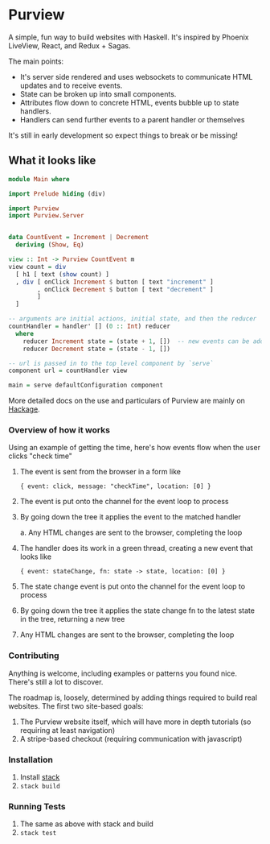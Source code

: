 # Purview

A simple, fun way to build websites with Haskell.  It's inspired by Phoenix LiveView, React, and Redux + Sagas.

The main points:
* It's server side rendered and uses websockets to communicate HTML updates and to receive events.
* State can be broken up into small components.
* Attributes flow down to concrete HTML, events bubble up to state handlers.
* Handlers can send further events to a parent handler or themselves

It's still in early development so expect things to break or be missing!

## What it looks like

```haskell
module Main where

import Prelude hiding (div)

import Purview 
import Purview.Server


data CountEvent = Increment | Decrement
  deriving (Show, Eq)

view :: Int -> Purview CountEvent m
view count = div
  [ h1 [ text (show count) ]
  , div [ onClick Increment $ button [ text "increment" ]
        , onClick Decrement $ button [ text "decrement" ]
        ]
  ]

-- arguments are initial actions, initial state, and then the reducer
countHandler = handler' [] (0 :: Int) reducer
  where
    reducer Increment state = (state + 1, [])  -- new events can be added in the []
    reducer Decrement state = (state - 1, [])

-- url is passed in to the top level component by `serve`
component url = countHandler view

main = serve defaultConfiguration component
```

More detailed docs on the use and particulars of Purview are mainly on [Hackage](https://hackage.haskell.org/package/purview).

### Overview of how it works

Using an example of getting the time, here's how events flow when the user clicks "check time"

1. The event is sent from the browser in a form like

   ```{ event: click, message: "checkTime", location: [0] }```
2. The event is put onto the channel for the event loop to process
3. By going down the tree it applies the event to the matched handler

   a. Any HTML changes are sent to the browser, completing the loop
5. The handler does its work in a green thread, creating a new event that looks like
   
   ```{ event: stateChange, fn: state -> state, location: [0] }```
7. The state change event is put onto the channel for the event loop to process
8. By going down the tree it applies the state change fn to the latest state in the tree, returning a new tree
9. Any HTML changes are sent to the browser, completing the loop

### Contributing

Anything is welcome, including examples or patterns you found nice.  There's still a lot to discover.

The roadmap is, loosely, determined by adding things required to build real websites.  The first two site-based goals:
1. The Purview website itself, which will have more in depth tutorials (so requiring at least navigation)
2. A stripe-based checkout (requiring communication with javascript)

### Installation

1. Install [stack](https://docs.haskellstack.org/en/stable/README/)
2. `stack build`

### Running Tests

1. The same as above with stack and build
2. `stack test`
